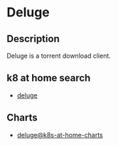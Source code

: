 # Deluge

## Description

Deluge is a torrent download client.

## k8 at home search

- [deluge](https://nanne.dev/k8s-at-home-search/#/deluge)

## Charts

- [deluge@k8s-at-home-charts](https://k8s-at-home.com/charts/)
